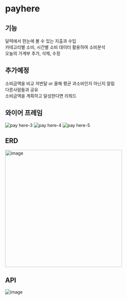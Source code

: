 # payhere

## 기능
달력에서 한눈에 볼 수 있는 지출과 수입<br>
카테고리별 소비, 시간별 소비 데이터 활용하여 소비분석<br>
오늘의 가계부 추가, 삭제, 수정

## 추가예정
소비금액을 비교 저번달 or 올해 평균 과소비인지 아닌지 알림<br>
다른사람들과 공유<br>
소비금액을 계획하고 달성한다면 리워드

## 와이어 프레임
![pay here-3](https://user-images.githubusercontent.com/112795528/212082929-2f2f52fd-ca9c-46f1-9f7a-159ab276e647.jpg)
![pay here-4](https://user-images.githubusercontent.com/112795528/212083274-948377ad-5db9-4f5a-9c56-d88a80446ad8.jpg)
![pay here-5](https://user-images.githubusercontent.com/112795528/212083429-65132167-cf1e-41ac-8f87-894082977f06.jpg)

## ERD
<img width="378" alt="image" src="https://user-images.githubusercontent.com/112795528/212084606-b41689b9-d4a5-4410-b534-cc49cfd0f485.png">

## API
![image](https://user-images.githubusercontent.com/112795528/212087356-f108797a-1c3b-48fa-8366-414bd29a8c6e.png)
